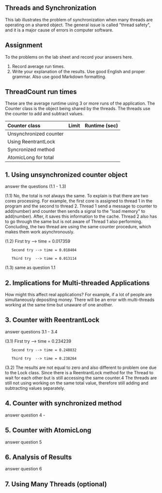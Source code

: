 ## Threads and Synchronization

This lab illustrates the problem of synchronization when many threads are operating on a shared object.  The general issue is called "thread safety", and it is a major cause of errors in computer software.

## Assignment

To the problems on the lab sheet and record your answers here.

1. Record average run times.
2. Write your explanation of the results.  Use good English and proper grammar.  Also use good Markdown formatting.

## ThreadCount run times

These are the average runtime using 3 or more runs of the application.
The Counter class is the object being shared by the threads.
The threads use the counter to add and subtract values.

| Counter class           | Limit              | Runtime (sec)   |
|:------------------------|:-------------------|-----------------|
| Unsynchronized counter  |                    |                 |
| Using ReentrantLock     |                    |                 |
| Syncronized method      |                    |                 |
| AtomicLong for total    |                    |                 |

## 1. Using unsynchronized counter object

answer the questions (1.1 - 1.3)

(1.1)  No, the total is not always the same. To explain is that
            there are two cores processing. For example, the first core
            is assigned to thread 1 in the program and the second to
            thread 2. Thread 1 send a message to counter to add(number) and
            counter then sends a signal to the "load memory" to add(number).
            After, it saves this information to the cache. Thread 2 also has
            to go through the same but is not aware of Thread 1 also performing.
            Concluding, the two thread are using the same counter procedure,
            which makes them work asynchronously.

(1.2)  First try  --> time = 0.017359

       Second try --> time = 0.018404

       Third try  --> time = 0.013114

(1.3) same as question 1.1

## 2. Implications for Multi-threaded Applications

How might this affect real applications? For example, if a lot of people
are simultaneously depositing money. There will be an error with multi-threads
working at the same time but unaware of one another.

## 3. Counter with ReentrantLock

answer questions 3.1 - 3.4

(3.1)  First try  --> time = 0.234239

       Second try --> time = 0.248832

       Third try  --> time = 0.238264

(3.2)  The results are not equal to zero and also different to problem one
            due to the Lock class. Since there is a ReentrantLock method for the
            Thread to wait for each other but is still accessing the same counter.4
            The threads are still not using working on the same total value, therefore
            still adding and subtracting values separately.


## 4. Counter with synchronized method

answer question 4 -

## 5. Counter with AtomicLong

answer question 5

## 6. Analysis of Results

answer question 6

## 7. Using Many Threads (optional)

